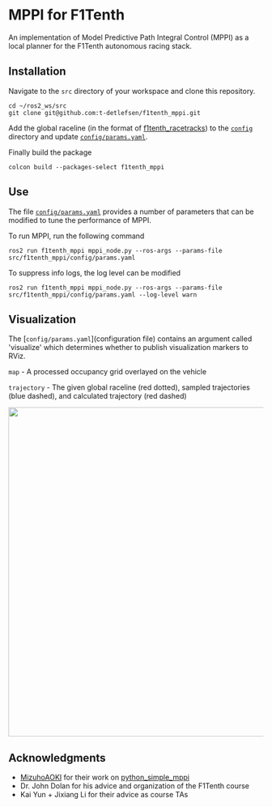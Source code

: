 # MPPI for F1Tenth
An implementation of Model Predictive Path Integral Control (MPPI) as a local planner for the F1Tenth autonomous racing stack.

## Installation

Navigate to the `src` directory of your workspace and clone this repository.

```
cd ~/ros2_ws/src
git clone git@github.com:t-detlefsen/f1tenth_mppi.git
```

Add the global raceline (in the format of [f1tenth_racetracks](https://github.com/f1tenth/f1tenth_racetracks)) to the [`config`](config) directory and update [`config/params.yaml`](config/params.yaml).

Finally build the package

```
colcon build --packages-select f1tenth_mppi
```

## Use

The file [`config/params.yaml`](config/params.yaml) provides a number of parameters that can be modified to tune the performance of MPPI.

To run MPPI, run the following command
```
ros2 run f1tenth_mppi mppi_node.py --ros-args --params-file src/f1tenth_mppi/config/params.yaml
```

To suppress info logs, the log level can be modified
```
ros2 run f1tenth_mppi mppi_node.py --ros-args --params-file src/f1tenth_mppi/config/params.yaml --log-level warn
```

## Visualization

The [`config/params.yaml`](configuration file) contains an argument called 'visualize' which determines whether to publish visualization markers to RViz.

`map` - A processed occupancy grid overlayed on the vehicle

`trajectory` - The given global raceline (red dotted), sampled trajectories (blue dashed), and calculated trajectory (red dashed)

<img src="https://github.com/t-detlefsen/f1tenth_mppi/blob/main/img/mppi_obs.gif" width="650">

## Acknowledgments
- [MizuhoAOKI](https://github.com/MizuhoAOKI) for their work on [python_simple_mppi](https://github.com/MizuhoAOKI/python_simple_mppi)
- Dr. John Dolan for his advice and organization of the F1Tenth course
- Kai Yun + Jixiang Li for their advice as course TAs